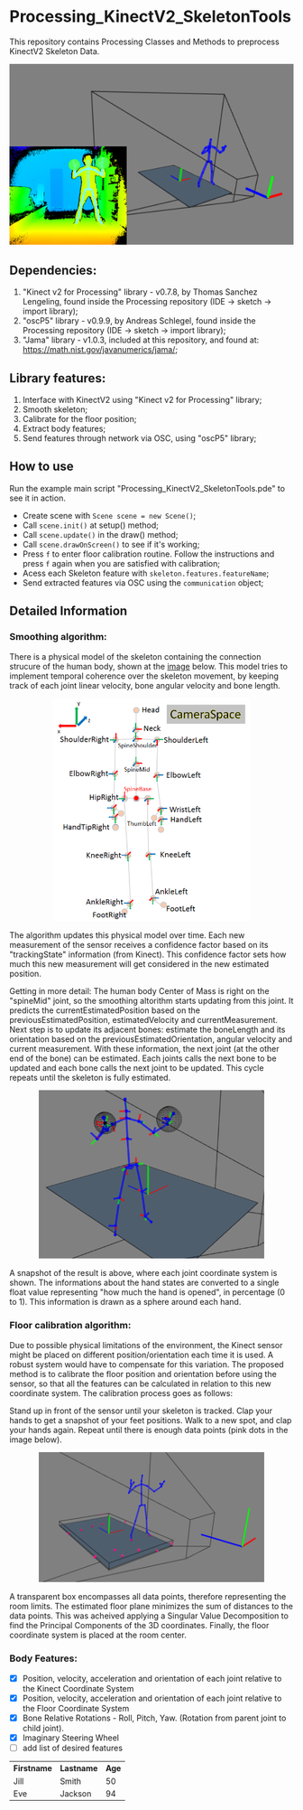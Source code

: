 # Processing_KinectV2_SkeletonTools

This repository contains Processing Classes and Methods to preprocess KinectV2 Skeleton Data.

<p align="center">
  <img src="Images/featured.png" width="600" title="Snaphot of the library in action">
</p>

## Dependencies:
  1) "Kinect v2 for Processing" library - v0.7.8, by Thomas Sanchez Lengeling, found inside the Processing repository (IDE -> sketch -> import library);
  2) "oscP5" library - v0.9.9, by Andreas Schlegel, found inside the Processing repository (IDE -> sketch -> import library);
  3) "Jama" library - v1.0.3, included at this repository, and found at: https://math.nist.gov/javanumerics/jama/;

## Library features:
  1) Interface with KinectV2 using "Kinect v2 for Processing" library;
  2) Smooth skeleton;
  3) Calibrate for the floor position;
  4) Extract body features;
  5) Send features through network via OSC, using "oscP5" library;

## How to use
  Run the example main script "Processing_KinectV2_SkeletonTools.pde" to see it in action.
  - Create scene with `Scene scene = new Scene()`;
  - Call `scene.init()` at setup() method;
  - Call `scene.update()` in the draw() method;
  - Call `scene.drawOnScreen()` to see if it's working;
  - Press `f` to enter floor calibration routine. Follow the instructions and press `f` again when you are satisfied with calibration;
  - Acess each Skeleton feature with `skeleton.features.featureName`;
  - Send extracted features via OSC using the `communication` object;

## Detailed Information
### Smoothing algorithm:
  There is a physical model of the skeleton containing the connection strucure of the human body, shown at the [image](https://social.msdn.microsoft.com/Forums/en-US/f2e6a544-705c-43ed-a0e1-731ad907b776/meaning-of-rotation-data-of-k4w-v2) below. This model tries to implement temporal coherence over the skeleton movement, by keeping track of each joint linear velocity, bone angular velocity and bone length.

<p align="center">
  <img src="Images/bones_coordinate_systems.png" width="350" title="Skeleton Structure and joint coordinate systems">
</p>

  The algorithm updates this physical model over time. Each new measurement of the sensor receives a confidence factor based on its "trackingState" information (from Kinect). This confidence factor sets how much this new measurement will get considered in the new estimated position.

  Getting in more detail: The human body Center of Mass is right on the "spineMid" joint, so the smoothing altorithm starts updating from this joint. It predicts the currentEstimatedPosition based on the previousEstimatedPosition, estimatedVelocity and currentMeasurement. Next step is to update its adjacent bones: estimate the boneLength and its orientation based on the previousEstimatedOrientation, angular velocity and current measurement. With these information, the next joint (at the other end of the bone) can be estimated. Each joints calls the next bone to be updated and each bone calls the next joint to be updated. This cycle repeats until the skeleton is fully estimated.

  <p align="center">
    <img src="Images/skeleton_joints_and_hands.png" width="400" title="Skeleton Joints and hands">
  </p>

  A snapshot of the result is above, where each joint coordinate system is shown. The informations about the hand states are converted to a single float value representing "how much the hand is opened", in percentage (0 to 1). This information is drawn as a sphere around each hand.

### Floor calibration algorithm:
  Due to possible physical limitations of the environment, the Kinect sensor might be placed on different position/orientation each time it is used. A robust system would have to compensate for this variation. The proposed method is to calibrate the floor position and orientation before using the sensor, so that all the features can be calculated in relation to this new coordinate system. The calibration process goes as follows:

  Stand up in front of the sensor until your skeleton is tracked. Clap your hands to get a snapshot of your feet positions. Walk to a new spot, and clap your hands again. Repeat until there is enough data points (pink dots in the image below).

  <p align="center">
    <img src="Images/floor_calibration.png" width="400" title="Snaphot of the floor calibration process">
  </p>

  A transparent box encompasses all data points, therefore representing the room limits. The estimated floor plane minimizes the sum of distances to the data points. This was acheived applying a Singular Value Decomposition to find the Principal Components of the 3D coordinates. Finally, the floor coordinate system is placed at the room center.

### Body Features:
  - [x] Position, velocity, acceleration and orientation of each joint relative to the Kinect Coordinate System
  - [x] Position, velocity, acceleration and orientation of each joint relative to the Floor Coordinate System
  - [x] Bone Relative Rotations - Roll, Pitch, Yaw. (Rotation from parent joint to child joint).
  - [x] Imaginary Steering Wheel
  - [ ] add list of desired features

  <table style="width:100%">
   <tr>
     <th>Firstname</th>
     <th>Lastname</th>
     <th>Age</th>
   </tr>
   <tr>
     <td>Jill</td>
     <td>Smith</td>
     <td>50</td>
   </tr>
   <tr>
     <td>Eve</td>
     <td>Jackson</td>
     <td>94</td>
   </tr>
 </table> 
